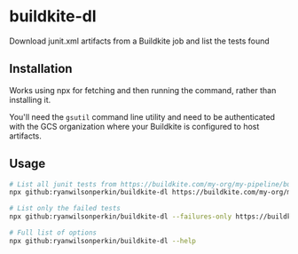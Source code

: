 # buildkite-dl

Download junit.xml artifacts from a Buildkite job and list the tests found

## Installation

Works using npx for fetching and then running the command, rather than
installing it.

You'll need the `gsutil` command line utility and need to be authenticated with
the GCS organization where your Buildkite is configured to host artifacts.

## Usage

``` sh
# List all junit tests from https://buildkite.com/my-org/my-pipeline/builds/12345
npx github:ryanwilsonperkin/buildkite-dl https://buildkite.com/my-org/my-pipeline/builds/12345

# List only the failed tests
npx github:ryanwilsonperkin/buildkite-dl --failures-only https://buildkite.com/my-org/my-pipeline/builds/12345

# Full list of options
npx github:ryanwilsonperkin/buildkite-dl --help
```
